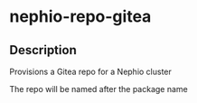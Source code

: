# nephio-repo-gitea

## Description
Provisions a Gitea repo for a Nephio cluster

The repo will be named after the package name
